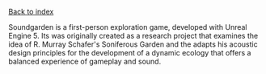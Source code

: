 [Back to index](Soundgarden_Documentation.md)


Soundgarden is a first-person exploration game, developed with Unreal Engine 5.
Its was originally created as a research project that examines the idea of R. Murray Schafer's Soniferous Garden and the adapts his acoustic design principles for the development of a dynamic ecology that offers a balanced experience of gameplay and sound.